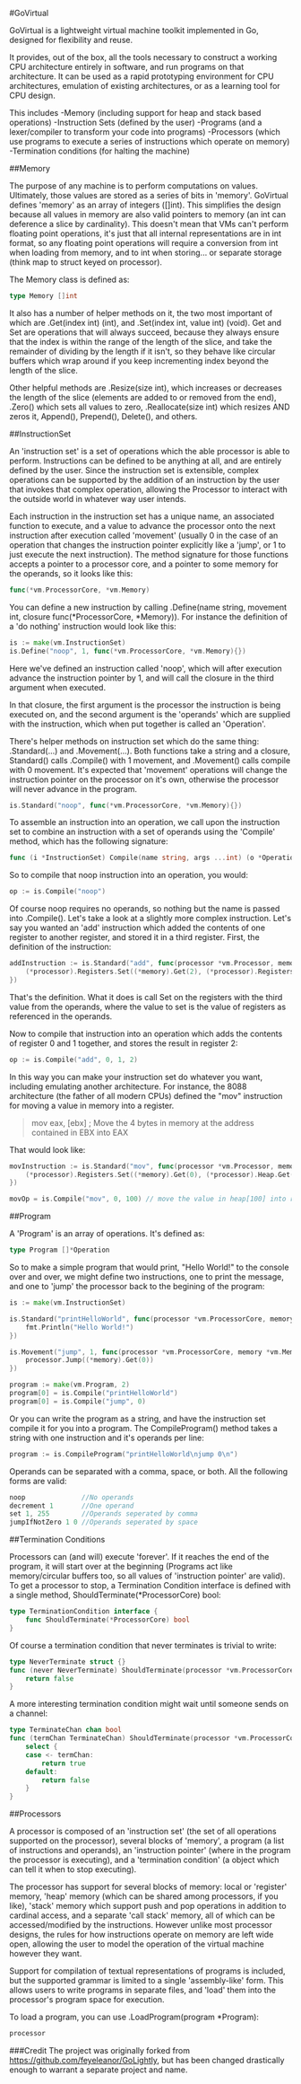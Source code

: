 #GoVirtual

GoVirtual is a lightweight virtual machine toolkit implemented in Go, designed for flexibility and reuse.

It provides, out of the box, all the tools necessary to construct a working CPU architecture entirely in software, and run programs on that architecture. It can be used as a rapid prototyping environment for CPU architectures, emulation of existing architectures, or as a learning tool for CPU design. 

This includes
-Memory (including support for heap and stack based operations)
-Instruction Sets (defined by the user)
-Programs (and a lexer/compiler to transform your code into programs)
-Processors (which use programs to execute a series of instructions which operate on memory)
-Termination conditions (for halting the machine)

##Memory

The purpose of any machine is to perform computations on values. Ultimately, those values are stored as a series of bits in 'memory'. GoVirtual defines 'memory' as an array of integers ([]int). This simplifies the design because all values in memory are also valid pointers to memory (an int can deference a slice by cardinality). This doesn't mean that VMs can't perform floating point operations, it's just that all internal representations are in int format, so any floating point operations will require a conversion from int when loading from memory, and to int when storing... or separate storage (think map to struct keyed on processor).

The Memory class is defined as:

```go
type Memory []int
```

It also has a number of helper methods on it, the two most important of which are .Get(index int) (int),  and .Set(index int, value int) (void). Get and Set are operations that will always succeed, because they always ensure that the index is within the range of the length of the slice, and take the remainder of dividing by the length if it isn't, so they behave like circular buffers which wrap around if you keep incrementing index beyond the length of the slice.

Other helpful methods are .Resize(size int), which increases or decreases the length of the slice (elements are added to or removed from the end), .Zero() which sets all values to zero, .Reallocate(size int) which resizes AND zeros it, Append(), Prepend(), Delete(), and others.

##InstructionSet

An 'instruction set' is a set of operations which the able processor is able to perform. Instructions can be defined to be anything at all, and are entirely defined by the user. Since the instruction set is extensible, complex operations can be supported by the addition of an instruction by the user that invokes that complex operation, allowing the Processor to interact with the outside world in whatever way user intends.

Each instruction in the instruction set has a unique name, an associated function to execute, and a value to advance the processor onto the next instruction after execution called 'movement' (usually 0 in the case of an operation that changes the instruction pointer explicitly like a 'jump', or 1 to just execute the next instruction). The method signature for those functions accepts a pointer to a processor core, and a pointer to some memory for the operands, so it looks like this:

```go
func(*vm.ProcessorCore, *vm.Memory)
```

You can define a new instruction by calling .Define(name string, movement int, closure func(*ProcessorCore, *Memory)). For instance the definition of a 'do nothing' instruction would look like this:

```go
is := make(vm.InstructionSet)
is.Define("noop", 1, func(*vm.ProcessorCore, *vm.Memory){})
```

Here we've defined an instruction called 'noop', which will after execution advance the instruction pointer by 1, and will call the closure in the third argument when executed. 

In that closure, the first argument is the processor the instruction is being executed on, and the second argument is the 'operands' which are supplied with the instruction, which when put together is called an 'Operation'. 

There's helper methods on instruction set which do the same thing: .Standard(...) and .Movement(...). Both functions take a string and a closure, Standard() calls .Compile() with 1 movement, and .Movement() calls compile with 0 movement. It's expected that 'movement' operations will change the instruction pointer on the processor on it's own, otherwise the processor will never advance in the program. 

```go
is.Standard("noop", func(*vm.ProcessorCore, *vm.Memory){})
```

To assemble an instruction into an operation, we call upon the instruction set to combine an instruction with a set of operands using the 'Compile' method, which has the following signature:

```go
func (i *InstructionSet) Compile(name string, args ...int) (o *Operation)
```

So to compile that noop instruction into an operation, you would:

```go
op := is.Compile("noop")
```

Of course noop requires no operands, so nothing but the name is passed into .Compile(). Let's take a look at a slightly more complex instruction. Let's say you wanted an 'add' instruction which added the contents of one register to another register, and stored it in a third register. First, the definition of the instruction:

```go
addInstruction := is.Standard("add", func(processor *vm.Processor, memory *vm.Memory) {
	(*processor).Registers.Set((*memory).Get(2), (*processor).Registers.Get((*memory).Get(0)) + (*processor).Registers.Set((*memory).Get(1))) 
})
```

That's the definition. What it does is call Set on the registers with the third value from the operands, where the value to set is the value of registers as referenced in the operands.

Now to compile that instruction into an operation which adds the contents of register 0 and 1 together, and stores the result in register 2:

```go
op := is.Compile("add", 0, 1, 2)
```

In this way you can make your instruction set do whatever you want, including emulating another architecture. For instance, the 8088 architecture (the father of all modern CPUs) defined the "mov" instruction for moving a value in memory into a register.

>mov eax, [ebx] ; Move the 4 bytes in memory at the address contained in EBX into EAX

That would look like:

```go
movInstruction := is.Standard("mov", func(processor *vm.Processor, memory *vm.Memory) {
	(*processor).Registers.Set((*memory).Get(0), (*processor).Heap.Get((*memory).Get(1))) 
})

movOp = is.Compile("mov", 0, 100) // move the value in heap[100] into register[0]
```
 
##Program

A 'Program' is an array of operations. It's defined as:

```go
type Program []*Operation
```

So to make a simple program that would print, "Hello World!" to the console over and over, we might define two instructions, one to print the message, and one to 'jump' the processor back to the begining of the program:

```go
is := make(vm.InstructionSet)

is.Standard("printHelloWorld", func(processor *vm.ProcessorCore, memory *vm.Memory){
	fmt.Println("Hello World!")
})

is.Movement("jump", 1, func(processor *vm.ProcessorCore, memory *vm.Memory){
	processor.Jump((*memory).Get(0))
})

program := make(vm.Program, 2)
program[0] = is.Compile("printHelloWorld")
program[0] = is.Compile("jump", 0)
```

Or you can write the program as a string, and have the instruction set compile it for you into a program. The CompileProgram() method takes a string with one instruction and it's operands per line:

```go
program := is.CompileProgram("printHelloWorld\njump 0\n")
```

Operands can be separated with a comma, space, or both. All the following forms are valid:

```go
noop              //No operands
decrement 1       //One operand
set 1, 255        //Operands seperated by comma
jumpIfNotZero 1 0 //Operands seperated by space
```

##Termination Conditions

Processors can (and will) execute 'forever'. If it reaches the end of the program, it will start over at the beginning (Programs act like memory/circular buffers too, so all values of 'instruction pointer' are valid). To get a processor to stop, a Termination Condition interface is defined with a single method, ShouldTerminate(*ProcessorCore) bool:

```go
type TerminationCondition interface {
	func ShouldTerminate(*ProcessorCore) bool
}
```

Of course a termination condition that never terminates is trivial to write:

```go
type NeverTerminate struct {}
func (never NeverTerminate) ShouldTerminate(processor *vm.ProcessorCore) bool {
	return false
}
```

A more interesting termination condition might wait until someone sends on a channel:

```go
type TerminateChan chan bool
func (termChan TerminateChan) ShouldTerminate(processor *vm.ProcessorCore) bool {
	select {
	case <- termChan:
		return true
	default:
		return false
	}
}
```


##Processors

A processor is composed of an 'instruction set' (the set of all operations supported on the processor), several blocks of 'memory', a program (a list of instructions and operands), an 'instruction pointer' (where in the program the processor is executing), and a 'termination condition' (a object which can tell it when to stop executing).

The processor has support for several blocks of memory: local or 'register' memory, 'heap' memory (which can be shared among processors, if you like), 'stack' memory which support push and pop operations in addition to cardinal access, and a separate 'call stack' memory, all of which can be accessed/modified by the instructions. However unlike most processor designs, the rules for how instructions operate on memory are left wide open, allowing the user to model the operation of the virtual machine however they want.

Support for compilation of textual representations of programs is included, but the supported grammar is limited to a single 'assembly-like' form. This allows users to write programs in separate files, and 'load' them into the processor's program space for execution.

To load a program, you can use .LoadProgram(program *Program):

```go
processor 
```

###Credit
The project was originally forked from https://github.com/feyeleanor/GoLightly, but has been changed drastically enough to warrant a separate project and name.


